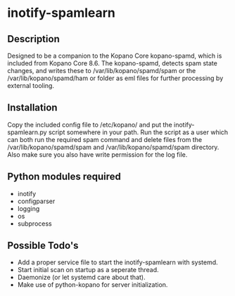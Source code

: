 # inotify-spamlearn

## Description
Designed to be a companion to the Kopano Core kopano-spamd, which is included from Kopano Core 8.6.
The kopano-spamd, detects spam state changes, and writes these to /var/lib/kopano/spamd/spam or the /var/lib/kopano/spamd/ham or folder as eml files for further processing by external tooling.

## Installation
Copy the included config file to /etc/kopano/ and put the inotify-spamlearn.py script somewhere in your path.
Run the script as a user which can both run the required spam command and delete files from the /var/lib/kopano/spamd/spam and /var/lib/kopano/spamd/spam directory.
Also make sure you also have write permission for the log file.

## Python modules required
- inotify
- configparser
- logging
- os
- subprocess

## Possible Todo's
- Add a proper service file to start the inotify-spamlearn with systemd. 
- Start initial scan on startup as a seperate thread.
- Daemonize (or let systemd care about that).
- Make use of python-kopano for server initialization.
